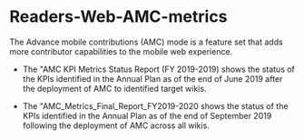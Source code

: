 # Readers-Web-AMC-metrics
The Advance mobile contributions (AMC) mode is a feature set that adds more contributor capabilities to the mobile web experience.

* The "AMC KPI Metrics Status Report (FY 2019-2019) shows the status of the KPIs identified in the Annual Plan as of the end of June 2019 after the deployment of AMC to identified target wikis. 

* The "AMC_Metrics_Final_Report_FY2019-2020 shows the status of the KPIs identified in the Annual Plan as of the end of September 2019 following the deployment of AMC across all wikis.

